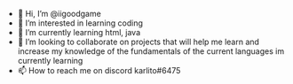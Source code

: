 - 👋 Hi, I’m @iigoodgame
- 👀 I’m interested in learning coding 
- 🌱 I’m currently learning html, java
- 💞️ I’m looking to collaborate on projects that will help me learn and increase my knowledge of the fundamentals of the current languages im currently learning
- 📫 How to reach me on discord karlito#6475

<!---
iigoodgame/iigoodgame is a ✨ special ✨ repository because its `README.md` (this file) appears on your GitHub profile.
You can click the Preview link to take a look at your changes.
--->
